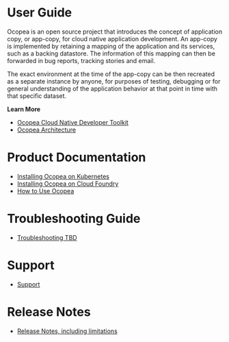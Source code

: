 # User Guide

Ocopea is an open source project that introduces the concept of application
copy, or app-copy, for cloud native application development. An app-copy is
implemented by retaining a mapping of the application and its services, such as
a backing datastore.  The information of this mapping can then be forwarded
in bug reports, tracking stories and email.

The exact environment at the time of the app-copy can be then recreated as a
separate instance by anyone, for purposes of testing, debugging or for general
understanding of the application behavior at that point in time with that
specific dataset.

**Learn More**

* [Ocopea Cloud Native Developer Toolkit](https://ocopea.github.io/)
* [Ocopea Architecture](architecture.md)

# Product Documentation

* [Installing Ocopea on Kubernetes](https://github.com/ocopea/kubernetes)
* [Installing Ocopea on Cloud Foundry](https://github.com/ocopea/cloudfoundry)
* [How to Use Ocopea](how_to_use.md)

# Troubleshooting Guide

* [Troubleshooting TBD](tbd.md)

# Support

* [Support](support.md)

# Release Notes

* [Release Notes, including limitations](releasenotes.md)

